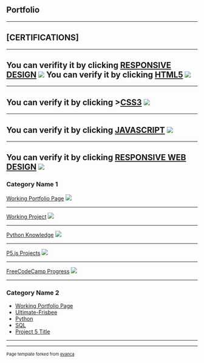 ## Portfolio

____________
[CERTIFICATIONS]
---
---
You can verifity it by clicking <a href="https://coursera.org/verify/VMNKQQ3SATUN">RESPONSIVE DESIGN</a>
<img src = "images/Responsive-Design.JPG?raw=true"/>
You can verify it by clicking <a href="https://coursera.org/verify/PFSYWPV4VP3K">HTML5</a>
<img src ="images/HTML5_Cert.JPG?raw=true"/>
---
---
You can verify it by clicking ><a href="https://coursera.org/verify/V54NT6LUG2KA">CSS3</a>
<img src ="images/CSS3_Cert.JPG?raw=true"/>
---
---
You can verify it by clicking <a href="https://www.coursera.org/account/accomplishments/certificate/XLZCCTMQXWPK">JAVASCRIPT</a>
<img src="images/Interactivity_with_JavascriptJPG.JPG?raw=true"/>
---
---
You can verify it by clicking <a href="https://www.freecodecamp.org/certification/mrcleane-code/responsive-web-design">RESPONSIVE WEB DESIGN</a>
<img src ="images/FCC_Responsive_Web_Design.JPG?raw=true"/>
---

### Category Name 1 

[Working Portfolio Page](https://mr-clean-code.github.io/Josue-Solares-Project-1/)
<img src="images/Project-1.JPG?raw=true"/>

---
[Working Project](https://github.com/Mr-Clean-Code/Ultimate-Frisbee)
<img src="images/Project-2.JPG?raw=true"/>

---
[Python Knowledge](https://github.com/Mr-Clean-Code/Python)
<img src="images/python.png?raw=true"/>

---
[P5.js Projects](https://github.com/Mr-Clean-Code/P5.js)
<img src="images/Capture.JPG?raw=true"/>

---
[FreeCodeCamp Progress](https://www.freecodecamp.org/mrcleane-code)
<img src="images/logo.png?raw=true"/>

---
### Category Name 2

- [Working Portfolio Page](https://mr-clean-code.github.io/Josue-Solares-Project-1/)
- [Ultimate-Frisbee](https://github.com/Mr-Clean-Code/Ultimate-Frisbee)
- [Python](https://github.com/Mr-Clean-Code/Python)
- [SQL](https://github.com/Mr-Clean-Code/SQL)
- [Project 5 Title](http://example.com/)

---




---
<p style="font-size:11px">Page template forked from <a href="https://github.com/evanca/quick-portfolio">evanca</a></p>
<!-- Remove above link if you don't want to attibute -->
